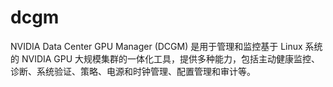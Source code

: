 # dcgm

NVIDIA Data Center GPU Manager (DCGM) 是用于管理和监控基于 Linux 系统的 NVIDIA GPU 大规模集群的一体化工具，提供多种能力，包括主动健康监控、诊断、系统验证、策略、电源和时钟管理、配置管理和审计等。
